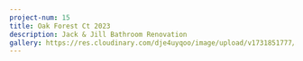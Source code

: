 ```yaml
---
project-num: 15
title: Oak Forest Ct 2023
description: Jack & Jill Bathroom Renovation
gallery: https://res.cloudinary.com/dje4uyqoo/image/upload/v1731851777/20230420_103947_uzxt8o.jpg
---
```

